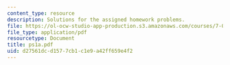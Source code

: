```yaml
---
content_type: resource
description: Solutions for the assigned homework problems.
file: https://ol-ocw-studio-app-production.s3.amazonaws.com/courses/7-012-introduction-to-biology-fall-2004/d27561dcd1577cb1c1e9a42ff659e4f2_ps1a.pdf
file_type: application/pdf
resourcetype: Document
title: ps1a.pdf
uid: d27561dc-d157-7cb1-c1e9-a42ff659e4f2
---
```

